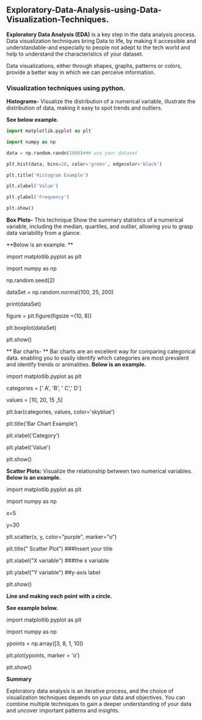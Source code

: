 ## **Exploratory-Data-Analysis-using-Data-Visualization-Techniques.**



**Exploratory Data Analysis (EDA)** is a key step in the data analysis process. Data visualization techniques bring Data to life, by making it accessible and understandable-and especially to people not adept to the tech world and help to understand the characteristics of your dataset.

Data visualizations, either through shapes, graphs, patterns or colors, provide a better way in which we can perceive information.

### **Visualization techniques using python.** 

**Histograms-**  Visualize the distribution of a numerical variable, illustrate the distribution of data, making it easy to spot trends and outliers.

**See below example.**

```python
import matplotlib.pyplot as plt

import numpy as np

data = np.random.randn(1000)### use your dataset

plt.hist(data, bins=20, color='green', edgecolor='black')

plt.title('Histogram Example')

plt.xlabel('Value')

plt.ylabel('Frequency')

plt.show()
```

**Box Plots-**  This technique Show the summary statistics of a numerical variable, including the median, quartiles, and outlier, allowing you to grasp data variability from a glance.

**Below is an example. **

import matplotlib.pyplot as plt

import numpy as np

np.random.seed(2)

dataSet = np.random.normal(100, 25, 200)

print(dataSet)

figure = plt.figure(figsize =(10, 8))

plt.boxplot(dataSet)

plt.show()






** Bar charts- ** Bar charts are an excellent way for comparing categorical data. enabling you to easily identify which categories are most prevalent and identify trends or animalities.
**Below is an example.**

import matplotlib.pyplot as plt

categories = [' A', 'B', ' C',' D']

values = [10, 20, 15 ,5]

plt.bar(categories, values, color='skyblue')

plt.title('Bar Chart Example')

plt.xlabel('Category')

plt.ylabel('Value')

plt.show()



**Scatter Plots:**
Visualize the relationship between two numerical variables.
**Below is an example.**

import matplotlib.pyplot as plt

import numpy as np

x=5

y=30

plt.scatter(x, y, color="purple", marker="o")

plt.title(" Scatter Plot") ###Insert your title

plt.xlabel("X variable") ###the x variable

plt.ylabel("Y variable") ##y-axis label

plt.show()

**Line and making each point with a circle.**

**See example below.**

import matplotlib.pyplot as plt

import numpy as np


ypoints = np.array([3, 8, 1, 10])


plt.plot(ypoints, marker = 'o')

plt.show()


**Summary**

Exploratory data analysis is an iterative process, and the choice of visualization techniques depends on your data and objectives. You can combine multiple techniques to gain a deeper understanding of your data and uncover important patterns and insights.

